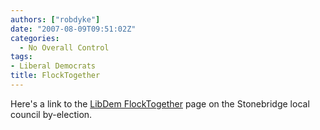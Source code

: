 ```yaml
---
authors: ["robdyke"]
date: "2007-08-09T09:51:02Z"
categories:
  - No Overall Control
tags:
- Liberal Democrats
title: FlockTogether
---
```

Here's a link to the [LibDem FlockTogether](http://www.flocktogether.org.uk/showMeetingPage.php?Meeting=2210 "LibDem FlockTogether page about stonebridge") page on the Stonebridge local council by-election.